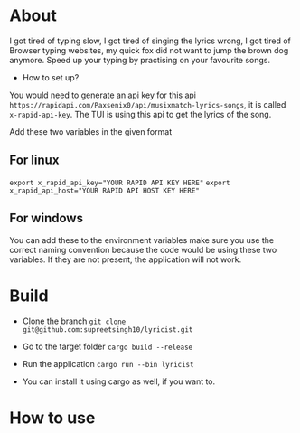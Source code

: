 # About 

I got tired of typing slow, I got tired of singing the lyrics wrong, I got tired of Browser typing websites, my quick fox did not want to jump the brown dog anymore.
Speed up your typing by practising on your favourite songs. 

- How to set up?

You would need to generate an api key for this api `https://rapidapi.com/Paxsenix0/api/musixmatch-lyrics-songs`, it is called `x-rapid-api-key`. The TUI is using this api to get the lyrics of the song.

Add these two variables in the given format 

## For linux 

`export x_rapid_api_key="YOUR RAPID API KEY HERE"`
`export x_rapid_api_host="YOUR RAPID API HOST KEY HERE"`


## For windows

You can add these to the environment variables make sure you use the correct naming convention because the code would be using these two variables. If they are not present, the application will not work.


# Build

- Clone the branch
`git clone git@github.com:supreetsingh10/lyricist.git`

- Go to the target folder
`cargo build --release`

- Run the application
`cargo run --bin lyricist`

- You can install it using cargo as well, if you want to.


# How to use




